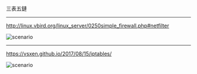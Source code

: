三表五鏈

---

http://linux.vbird.org/linux_server/0250simple_firewall.php#netfilter

![scenario](http://linux.vbird.org/linux_server/0250simple_firewall//iptables_03.gif)

---

https://vsxen.github.io/2017/08/15/iptables/

![scenario](https://s3.amazonaws.com/cp-s3/wp-content/uploads/2015/09/08085516/iptables-Flowchart.jpg)
